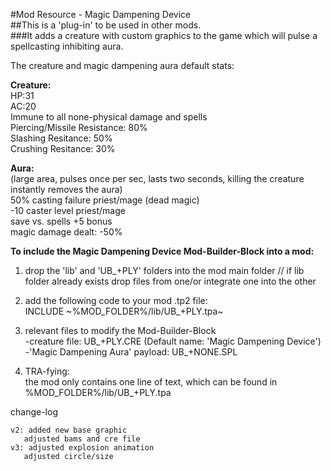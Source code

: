 #Mod Resource - Magic Dampening Device  
##This is a 'plug-in' to be used in other mods.  
###It adds a creature with custom graphics to the game which will pulse a spellcasting inhibiting aura.  
  
The creature and magic dampening aura default stats:  
  
**Creature:**  
HP:31  
AC:20  
Immune to all none-physical damage and spells  
Piercing/Missile Resistance: 80%  
Slashing Resitance: 50%  
Crushing Resitance: 30%  
  
**Aura:**  
(large area, pulses once per sec, lasts two seconds, killing the creature instantly removes the aura)  
50% casting failure priest/mage (dead magic)  
-10 caster level priest/mage  
save vs. spells +5 bonus  
magic damage dealt: -50%  
  


**To include the Magic Dampening Device Mod-Builder-Block into a mod:**  
  
1. drop the 'lib' and 'UB_+PLY' folders into the mod main folder // if lib folder already exists drop files from one/or integrate one into the other
  
2. add the following code to your mod .tp2 file:  
   INCLUDE ~%MOD_FOLDER%/lib/UB_+PLY.tpa~   
     
3. relevant files to modify the Mod-Builder-Block  
   -creature file: UB_+PLY.CRE (Default name: 'Magic Dampening Device')  
   -'Magic Dampening Aura' payload: UB_+NONE.SPL  
   
4. TRA-fying:   
   the mod only contains one line of text, which can be found in %MOD_FOLDER%/lib/UB_+PLY.tpa  
  
change-log  
     
	v2: added new base graphic  
       adjusted bams and cre file  
	v3: adjusted explosion animation  
       adjusted circle/size  
